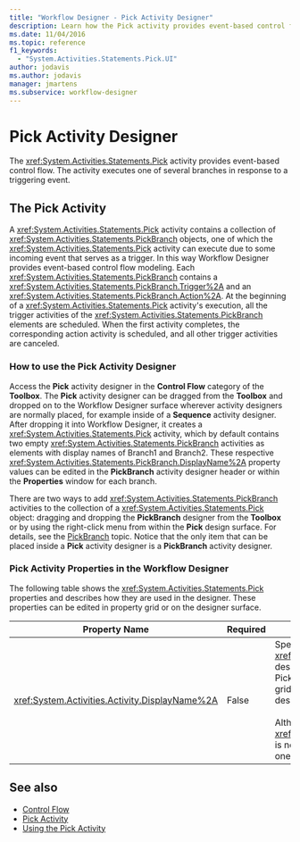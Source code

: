 ```yaml
---
title: "Workflow Designer - Pick Activity Designer"
description: Learn how the Pick activity provides event-based control flow and executes one of several branches in response to a triggering event.
ms.date: 11/04/2016
ms.topic: reference
f1_keywords:
  - "System.Activities.Statements.Pick.UI"
author: jodavis
ms.author: jodavis
manager: jmartens
ms.subservice: workflow-designer
---
```

# Pick Activity Designer

The <xref:System.Activities.Statements.Pick> activity provides event-based control flow. The activity executes one of several branches in response to a triggering event.

## The Pick Activity

A <xref:System.Activities.Statements.Pick> activity contains a collection of <xref:System.Activities.Statements.PickBranch> objects, one of which the <xref:System.Activities.Statements.Pick> activity can execute due to some incoming event that serves as a trigger. In this way Workflow Designer provides event-based control flow modeling. Each <xref:System.Activities.Statements.PickBranch> contains a <xref:System.Activities.Statements.PickBranch.Trigger%2A> and an <xref:System.Activities.Statements.PickBranch.Action%2A>. At the beginning of a <xref:System.Activities.Statements.Pick> activity's execution, all the trigger activities of the <xref:System.Activities.Statements.PickBranch> elements are scheduled. When the first activity completes, the corresponding action activity is scheduled, and all other trigger activities are canceled.

### How to use the Pick Activity Designer

Access the **Pick** activity designer in the **Control Flow** category of the **Toolbox**. The **Pick** activity designer can be dragged from the **Toolbox** and dropped on to the Workflow Designer surface wherever activity designers are normally placed, for example inside of a **Sequence** activity designer. After dropping it into Workflow Designer, it creates a <xref:System.Activities.Statements.Pick> activity, which by default contains two empty <xref:System.Activities.Statements.PickBranch> activities as elements with display names of Branch1 and Branch2. These respective <xref:System.Activities.Statements.PickBranch.DisplayName%2A> property values can be edited in the **PickBranch** activity designer header or within the **Properties** window for each branch.

There are two ways to add <xref:System.Activities.Statements.PickBranch> activities to the collection of a <xref:System.Activities.Statements.Pick> object: dragging and dropping the **PickBranch** designer from the **Toolbox** or by using the right-click menu from within the **Pick** design surface. For details, see the [PickBranch](../workflow-designer/pickbranch-activity-designer.md) topic. Notice that the only item that can be placed inside a **Pick** activity designer is a **PickBranch** activity designer.

### Pick Activity Properties in the Workflow Designer

The following table shows the <xref:System.Activities.Statements.Pick> properties and describes how they are used in the designer. These properties can be edited in property grid or on the designer surface.

|Property Name|Required|Usage|
|-|--------------|-|
|<xref:System.Activities.Activity.DisplayName%2A>|False|Specifies the friendly name of the <xref:System.Activities.Statements.Pick> activity designer in the header. The default value is Pick. The value can be edited in the property grid or directly on the header of the activity designer.<br /><br /> Although the <xref:System.Activities.Activity.DisplayName%2A> is not strictly required, it is a best practice to use one.|

## See also

- [Control Flow](../workflow-designer/control-flow-activity-designers.md)
- [Pick Activity](/dotnet/framework/windows-workflow-foundation/pick-activity)
- [Using the Pick Activity](/dotnet/framework/windows-workflow-foundation/samples/using-the-pick-activity)